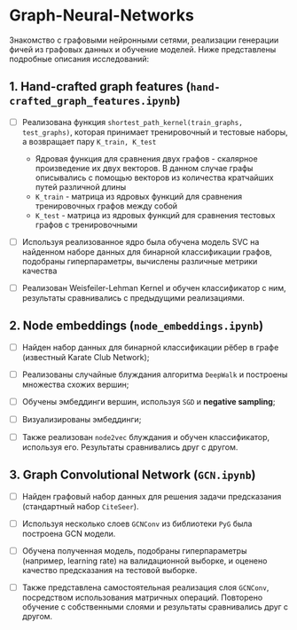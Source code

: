 # Graph-Neural-Networks
Знакомство с графовыми нейронными сетями, реализации генерации фичей из графовых данных и обучение моделей. Ниже представлены подробные описания исследований:

## 1. Hand-crafted graph features (`hand-crafted_graph_features.ipynb`)

- [ ] Реализована функция `shortest_path_kernel(train_graphs, test_graphs)`, которая принимает тренировочный и тестовые наборы, а возвращает пару `K_train, K_test`
  - Ядровая функция для сравнения двух графов - скалярное произведение их двух векторов. В данном случае графы описывались с помощью векторов из количества кратчайших путей различной длины
  - `K_train` - матрица из ядровых функций для сравнения тренировочных графов между собой
  - `K_test` - матрица из ядровых функций для сравнения тестовых графов с тренировочными
- [ ] Используя реализованное ядро была обучена модель SVC на найденном наборе данных для бинарной классификации графов, подобраны гиперпараметры, вычислены различные метрики качества
- [ ] Реализован Weisfeiler-Lehman Kernel и обучен классификатор с ним, результаты сравнивались с предыдущими реализациями.


## 2. Node embeddings (`node_embeddings.ipynb`)

- [ ] Найден набор данных для бинарной классификации рёбер в графе (известный Karate Club Network);
- [ ] Реализованы случайные блуждания алгоритма `DeepWalk` и построены множества схожих вершин;
- [ ] Обучены эмбеддинги вершин, используя `SGD` и **negative sampling**;
- [ ] Визуализированы эмбеддинги;
- [ ] Также реализован `node2vec` блуждания и обучен классификатор, используя его. Результаты сравнивались друг с другом.


## 3. Graph Convolutional Network (`GCN.ipynb`)

- [ ] Найден графовый набор данных для решения задачи предсказания (стандартный набор `CiteSeer`).
- [ ] Используя несколько слоев `GCNConv` из библиотеки `PyG` была построена GCN модели.
- [ ] Обучена полученная модель, подобраны гиперпараметры (например, learning rate) на валидационной выборке, и оценено качество предсказания на тестовой выборке.
- [ ] Также представлена самостоятельная реализация слоя `GCNConv`, посредством использования матричных операций. Повторено обучение с собственными слоями и результаты сравнивались друг с другом.

